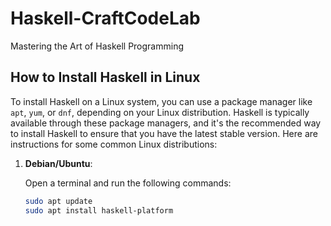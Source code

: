 # Haskell-CraftCodeLab
Mastering the Art of Haskell Programming

## How to Install Haskell in Linux

To install Haskell on a Linux system, you can use a package manager like `apt`, `yum`, or `dnf`, depending on your Linux distribution. Haskell is typically available through these package managers, and it's the recommended way to install Haskell to ensure that you have the latest stable version. Here are instructions for some common Linux distributions:

1. **Debian/Ubuntu**:

   Open a terminal and run the following commands:

   ```bash
   sudo apt update
   sudo apt install haskell-platform
   ```
